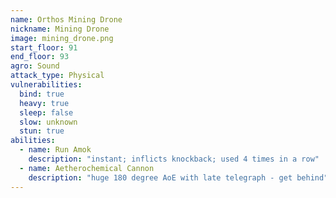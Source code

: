 ```yaml
---
name: Orthos Mining Drone
nickname: Mining Drone
image: mining_drone.png
start_floor: 91
end_floor: 93
agro: Sound
attack_type: Physical
vulnerabilities:
  bind: true
  heavy: true
  sleep: false
  slow: unknown
  stun: true
abilities:
  - name: Run Amok
    description: "instant; inflicts knockback; used 4 times in a row"
  - name: Aetherochemical Cannon
    description: "huge 180 degree AoE with late telegraph - get behind"
---
```

